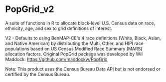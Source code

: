 # PopGrid_v2
A suite of functions in R to allocate block-level U.S. Census data on race, ethnicity, age, and sex to grid definitions of interest. 

V2 - Defaults to using BenMAP-CE's 4 race definitions (White, Black, Asian, and Native American) by distributing the Multi, Other, and HIPI race populations based on US Census Modified Race Summary (MARS) allocation factors. Original PopGrid package was developed by Will Maddock: https://github.com/maddockw/PopGrid

Note: This product uses the Census Bureau Data API but is not endorsed or certified by the Census Bureau.
